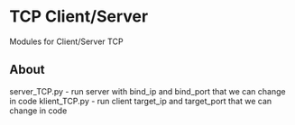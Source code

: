 # TCP Client/Server
 Modules for Client/Server TCP

## About

server_TCP.py - run server with bind_ip and bind_port that we can change in code
klient_TCP.py - run client target_ip and target_port that we can change in code
